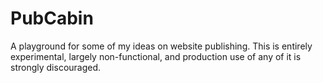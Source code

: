 # PubCabin

A playground for some of my ideas on website publishing. This is entirely experimental, largely non-functional, and production use of any of it is strongly discouraged.
